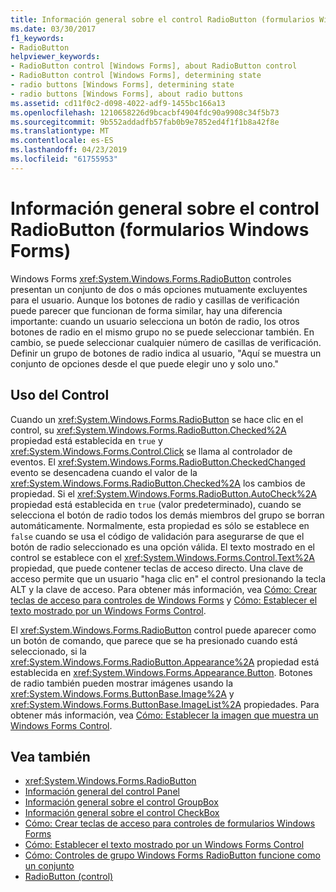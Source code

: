 ```yaml
---
title: Información general sobre el control RadioButton (formularios Windows Forms)
ms.date: 03/30/2017
f1_keywords:
- RadioButton
helpviewer_keywords:
- RadioButton control [Windows Forms], about RadioButton control
- RadioButton control [Windows Forms], determining state
- radio buttons [Windows Forms], determining state
- radio buttons [Windows Forms], about radio buttons
ms.assetid: cd11f0c2-d098-4022-adf9-1455bc166a13
ms.openlocfilehash: 1210658226d9bcacbf4904fdc90a9908c34f5b73
ms.sourcegitcommit: 9b552addadfb57fab0b9e7852ed4f1f1b8a42f8e
ms.translationtype: MT
ms.contentlocale: es-ES
ms.lasthandoff: 04/23/2019
ms.locfileid: "61755953"
---
```

# <a name="radiobutton-control-overview-windows-forms"></a>Información general sobre el control RadioButton (formularios Windows Forms)
Windows Forms <xref:System.Windows.Forms.RadioButton> controles presentan un conjunto de dos o más opciones mutuamente excluyentes para el usuario. Aunque los botones de radio y casillas de verificación puede parecer que funcionan de forma similar, hay una diferencia importante: cuando un usuario selecciona un botón de radio, los otros botones de radio en el mismo grupo no se puede seleccionar también. En cambio, se puede seleccionar cualquier número de casillas de verificación. Definir un grupo de botones de radio indica al usuario, "Aquí se muestra un conjunto de opciones desde el que puede elegir uno y solo uno."  
  
## <a name="using-the-control"></a>Uso del Control  
 Cuando un <xref:System.Windows.Forms.RadioButton> se hace clic en el control, su <xref:System.Windows.Forms.RadioButton.Checked%2A> propiedad está establecida en `true` y <xref:System.Windows.Forms.Control.Click> se llama al controlador de eventos. El <xref:System.Windows.Forms.RadioButton.CheckedChanged> evento se desencadena cuando el valor de la <xref:System.Windows.Forms.RadioButton.Checked%2A> los cambios de propiedad. Si el <xref:System.Windows.Forms.RadioButton.AutoCheck%2A> propiedad está establecida en `true` (valor predeterminado), cuando se selecciona el botón de radio todos los demás miembros del grupo se borran automáticamente. Normalmente, esta propiedad es sólo se establece en `false` cuando se usa el código de validación para asegurarse de que el botón de radio seleccionado es una opción válida. El texto mostrado en el control se establece con el <xref:System.Windows.Forms.Control.Text%2A> propiedad, que puede contener teclas de acceso directo. Una clave de acceso permite que un usuario "haga clic en" el control presionando la tecla ALT y la clave de acceso. Para obtener más información, vea [Cómo: Crear teclas de acceso para controles de Windows Forms](how-to-create-access-keys-for-windows-forms-controls.md) y [Cómo: Establecer el texto mostrado por un Windows Forms Control](how-to-set-the-text-displayed-by-a-windows-forms-control.md).  
  
 El <xref:System.Windows.Forms.RadioButton> control puede aparecer como un botón de comando, que parece que se ha presionado cuando está seleccionado, si la <xref:System.Windows.Forms.RadioButton.Appearance%2A> propiedad está establecida en <xref:System.Windows.Forms.Appearance.Button>. Botones de radio también pueden mostrar imágenes usando la <xref:System.Windows.Forms.ButtonBase.Image%2A> y <xref:System.Windows.Forms.ButtonBase.ImageList%2A> propiedades. Para obtener más información, vea [Cómo: Establecer la imagen que muestra un Windows Forms Control](how-to-set-the-image-displayed-by-a-windows-forms-control.md).  
  
## <a name="see-also"></a>Vea también

- <xref:System.Windows.Forms.RadioButton>
- [Información general del control Panel](panel-control-overview-windows-forms.md)
- [Información general sobre el control GroupBox](groupbox-control-overview-windows-forms.md)
- [Información general sobre el control CheckBox](checkbox-control-overview-windows-forms.md)
- [Cómo: Crear teclas de acceso para controles de formularios Windows Forms](how-to-create-access-keys-for-windows-forms-controls.md)
- [Cómo: Establecer el texto mostrado por un Windows Forms Control](how-to-set-the-text-displayed-by-a-windows-forms-control.md)
- [Cómo: Controles de grupo Windows Forms RadioButton funcione como un conjunto](how-to-group-windows-forms-radiobutton-controls-to-function-as-a-set.md)
- [RadioButton (control)](radiobutton-control-windows-forms.md)
